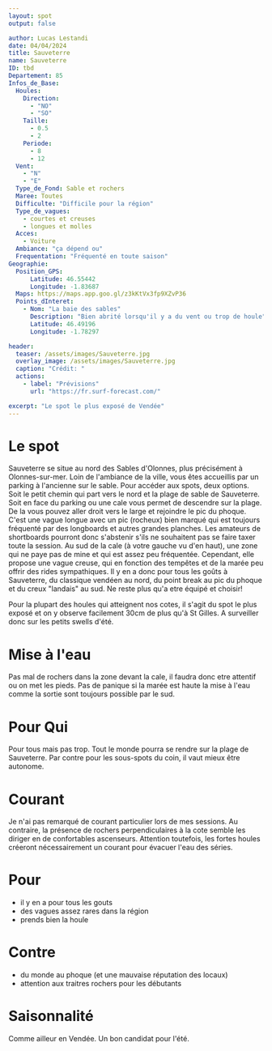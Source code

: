 ```yaml
---
layout: spot
output: false

author: Lucas Lestandi
date: 04/04/2024
title: Sauveterre
name: Sauveterre
ID: tbd
Departement: 85
Infos_de_Base:
  Houles:
    Direction:
      - "NO"
      - "SO"
    Taille:
      - 0.5
      - 2
    Periode:
      - 8
      - 12
  Vent:
    - "N"
    - "E"
  Type_de_Fond: Sable et rochers
  Maree: Toutes
  Difficulte: "Difficile pour la région"
  Type_de_vagues:
    - courtes et creuses
    - longues et molles
  Acces:
    - Voiture
  Ambiance: "ça dépend ou"
  Frequentation: "Fréquenté en toute saison"
Geographie:
  Position_GPS:
      Latitude: 46.55442
      Longitude: -1.83687
  Maps: https://maps.app.goo.gl/z3kKtVx3fp9XZvP36
  Points_dInteret:
    - Nom: "La baie des sables"
      Description: "Bien abrité lorsqu'il y a du vent ou trop de houle"
      Latitude: 46.49196
      Longitude: -1.78297

header: 
  teaser: /assets/images/Sauveterre.jpg
  overlay_image: /assets/images/Sauveterre.jpg
  caption: "Crédit: "
  actions:
    - label: "Prévisions"
      url: "https://fr.surf-forecast.com/"

excerpt: "Le spot le plus exposé de Vendée"
---
```


# Le spot
Sauveterre se situe au nord des Sables d'Olonnes, plus précisément à Olonnes-sur-mer. Loin de l'ambiance de la ville, vous êtes accueillis par un parking à l'ancienne sur le sable. Pour accéder aux spots, deux options. Soit le petit chemin qui part vers le nord et la plage de sable de Sauveterre. Soit en face du parking ou une cale vous permet de descendre sur la plage. De la vous pouvez aller droit vers le large et rejoindre le pic du phoque. C'est une vague longue avec un pic (rocheux) bien marqué qui est toujours fréquenté par des longboards et autres grandes planches. Les amateurs de shortboards pourront donc s'abstenir s'ils ne souhaitent pas se faire taxer toute la session. Au sud de la cale (à votre gauche vu d'en haut), une zone qui ne paye pas de mine et qui est assez peu fréquentée. Cependant, elle propose une vague creuse, qui en fonction des tempêtes et de la marée peu offrir des rides sympathiques.
Il y en a donc pour tous les goûts à Sauveterre, du classique vendéen au nord, du point break au pic du phoque et du creux "landais" au sud. Ne reste plus qu'a etre équipé et choisir!

Pour la plupart des houles qui atteignent nos cotes, il s'agit du spot le plus exposé et on y observe facilement 30cm de plus qu'à St Gilles. A surveiller donc sur les petits swells d'été. 

# Mise à l'eau
Pas mal de rochers dans la zone devant la cale, il faudra donc etre attentif ou on met les pieds. Pas de panique si la marée est haute la mise à l'eau comme la sortie sont toujours possible par le sud.

# Pour Qui
Pour tous mais pas trop. Tout le monde pourra se rendre sur la plage de Sauveterre. Par contre pour les sous-spots du coin, il vaut mieux être autonome.

# Courant
Je n'ai pas remarqué de courant particulier lors de mes sessions. Au contraire, la présence de rochers perpendiculaires à la cote semble les diriger en de confortables ascenseurs. Attention toutefois, les fortes houles créeront nécessairement un courant pour évacuer l'eau des séries.

# Pour
- il y en a pour tous les gouts
- des vagues assez rares dans la région
- prends bien la houle

# Contre
- du monde au phoque (et une mauvaise réputation des locaux)
- attention aux traitres rochers pour les débutants

# Saisonnalité
Comme ailleur en Vendée. Un bon candidat pour l'été.
